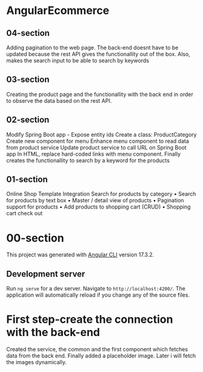 # AngularEcommerce

## 04-section

Adding pagination to the web page. The back-end doesnt have to be updated because the rest API gives the functionallity out of the box.
Also, makes the search input to be able to search by keywords

## 03-section

Creating the product page and the functionallity with the back end in order to observe the data based on the rest API.

## 02-section

Modify Spring Boot app - Expose entity ids
Create a class: ProductCategory
Create new component for menu
Enhance menu component to read data from product service
Update product service to call URL on Spring Boot app
In HTML, replace hard-coded links with menu component.
Finally creates the functionallity to search by a keyword for the products

## 01-section

Online Shop Template Integration
Search for products by category
•
Search for products by text box
• Master / detail view of products
•
Pagination support for products
• Add products to shopping cart (CRUD)
•
Shopping cart check out

# 00-section

This project was generated with [Angular CLI](https://github.com/angular/angular-cli) version 17.3.2.

## Development server

Run `ng serve` for a dev server. Navigate to `http://localhost:4200/`. The application will automatically reload if you change any of the source files.

# First step-create the connection with the back-end

Created the service, the common and the first component which fetches data from the back end. Finally added a placeholder image. Later i will fetch the images dynamically.
